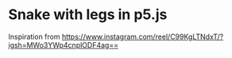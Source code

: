 # Snake with legs in p5.js
 Inspiration from https://www.instagram.com/reel/C99KgLTNdxT/?igsh=MWo3YWp4cnplODF4ag==